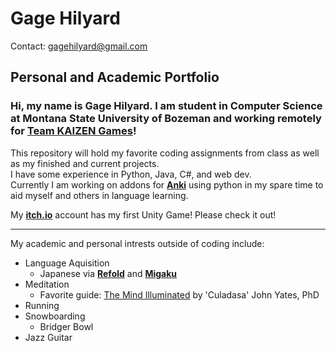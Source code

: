 # Gage Hilyard
Contact: gagehilyard@gmail.com

## Personal and Academic Portfolio

### Hi, my name is Gage Hilyard. I am student in Computer Science at Montana State University of Bozeman and working remotely for [Team KAIZEN Games](https://teamkaizengames.com/)!

This repository will hold my favorite coding assignments from class as well as my finished and current projects.<br>
I have some experience in Python, Java, C#, and web dev.<br>
Currently I am working on addons for **[Anki](https://apps.ankiweb.net/)** using python in my spare time to aid myself and others in language learning.

My **[itch.io](https://12gageshogun.itch.io/)** account has my first Unity Game! Please check it out!

*****

My academic and personal intrests outside of coding include:<br>
- Language Aquisition<br>
    - Japanese via **[Refold](https://refold.la)** and **[Migaku](https://www.migaku.io/)**<br>
- Meditation<br>
  - Favorite guide: [The Mind Illuminated](https://www.amazon.com/Mind-Illuminated-Meditation-Integrating-Mindfulness/dp/1501156985/ref=sr_1_1?dchild=1&keywords=the+mind+illuminated&qid=1633475212&sr=8-1) by 'Culadasa' John Yates, PhD
- Running<br>
- Snowboarding<br>
  - Bridger Bowl
- Jazz Guitar<br>
